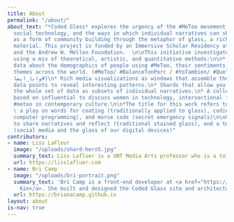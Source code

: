 ```yaml
---
title: About
permalink: "/about/"
about_text: "*Coded Glass* explores the urgency of the #MeToo movement, the role of
  social technology, and the ways in which individual narratives can shape the web
  as a form of community building through the metaphor of glass, a rich art historical
  material. This project is funded by an Immersive Scholar Residency at the Hunt Library,
  and the Andrew W. Mellon Foundation.  \n\nThis initiative investigates #MeToo data
  using a mix of theoretical, artistic, and quantitative methods:\n\n* We share our
  data about the demographics of people using #MeToo, their sentiments and common
  themes across the world. (#MeToo/ #BalanceTonPorc / #YoTambien/ #QuellaVoltaChe/
  ‏وانا_ايضا#)\n* Rich media visualizations as windows that assemble thousands of
  data points to reveal interesting patterns.\n* Shards that allow you to navigate
  the whole set of data as subsets of individual narratives.\n* A collection of interviews
  based on influential to discuss women in technology, intersectional feminism, and
  #metoo in contemporary culture.\n\n*The title for this work refers to:*\n\nCoded:
  \ a play on words for coating (traditionally applied to glass), coding (creative
  computer programming), and morse code (secret emergency signals)\n\nGlass: a space
  to share narratives and reflect (traditional stained glass), and a two-way mirror
  (social media and the glass of our digital devices)"
contributors:
- name: Liss LaFleur
  image: "/uploads/shard-hero5.jpg"
  summary_text: Liss Lafluer is a UNT Media Arts professor who is a total badass.
  url: https://lisslafluer.com
- name: Bri Camp
  image: "/uploads/bri-portrait.png"
  summary_text: 'Bri Camp is a front-end developer at <a href="https://fictivekin.com">Fictive
    Kin</a>. She built and designed the Coded Glass site and architecture. '
  url: https://brianacamp.github.io
layout: about
is-nav: true
---
```


